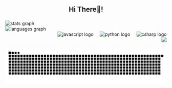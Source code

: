 <h2 align="center">Hi There👋! </h2>

###

<div align="left">
 <img src="https://github-readme-stats.vercel.app/api?username=huaichen446&hide_title=false&hide_rank=false&show_icons=true&include_all_commits=true&count_private=true&disable_animations=false&theme=dracula&locale=en&hide_border=false" height="250" width="320" alt="stats graph" />
</div>
<div align="left">
 <img src="https://github-readme-stats.vercel.app/api/top-langs?username=huaichen446&locale=en&hide_title=false&layout=compact&card_width=420&langs_count=5&theme=dracula&hide_border=false" height="250" width="320" alt="languages graph" />
</div>
<div align="right">
  <img src="https://cdn.jsdelivr.net/gh/devicons/devicon/icons/javascript/javascript-original.svg" height="30" alt="javascript logo"  />
  <img width="12" />
  <img src="https://cdn.jsdelivr.net/gh/devicons/devicon/icons/python/python-original.svg" height="30" alt="python logo"  />
  <img width="12" />
  <img src="https://cdn.jsdelivr.net/gh/devicons/devicon/icons/csharp/csharp-original.svg" height="30" alt="csharp logo"  />
</div>
<div align="right">
  <img height="150" src="https://i.imgflip.com/65efzo.gif" />
</div>
<br clear="both">
<div align="center">
  <img src="https://raw.githubusercontent.com/huaichen446/huaichen446/output/snake.svg" alt="Snake animation">
</div>

###

<!---
huaichen446/huaichen446 is a ✨ special ✨ repository because its `README.md` (this file) appears on your GitHub profile.
You can click the Preview link to take a look at your changes.
--->
